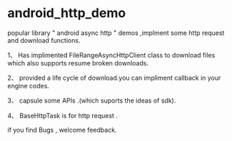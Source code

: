 android_http_demo
=================

 popular library " android async http " demos ,implment some http request and download functions.
 
1、 Has implimented FileRangeAsyncHttpClient class to download files which also supports resume broken downloads.

2、 provided a life cycle of download.you can impliment callback in your engine codes.

3、 capsule some APIs .(which suports the ideas of sdk).

4、 BaseHttpTask is for http request .

if you find Bugs , welcome feedback.
 
